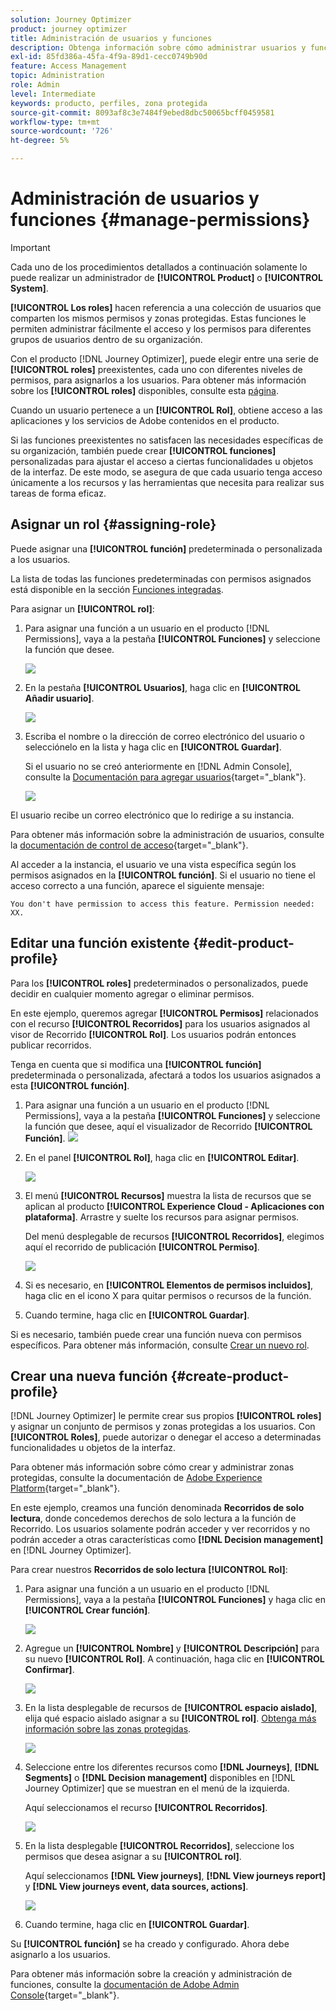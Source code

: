 ```yaml
---
solution: Journey Optimizer
product: journey optimizer
title: Administración de usuarios y funciones
description: Obtenga información sobre cómo administrar usuarios y funciones
exl-id: 85fd386a-45fa-4f9a-89d1-cecc0749b90d
feature: Access Management
topic: Administration
role: Admin
level: Intermediate
keywords: producto, perfiles, zona protegida
source-git-commit: 8093af8c3e7484f9ebed8dbc50065bcff0459581
workflow-type: tm+mt
source-wordcount: '726'
ht-degree: 5%

---
```


# Administración de usuarios y funciones {#manage-permissions}

>[!IMPORTANT]
>
> Cada uno de los procedimientos detallados a continuación solamente lo puede realizar un administrador de **[!UICONTROL Product]** o **[!UICONTROL System]**.

**[!UICONTROL Los roles]** hacen referencia a una colección de usuarios que comparten los mismos permisos y zonas protegidas. Estas funciones le permiten administrar fácilmente el acceso y los permisos para diferentes grupos de usuarios dentro de su organización.

Con el producto [!DNL Journey Optimizer], puede elegir entre una serie de **[!UICONTROL roles]** preexistentes, cada uno con diferentes niveles de permisos, para asignarlos a los usuarios. Para obtener más información sobre los **[!UICONTROL roles]** disponibles, consulte esta [página](ootb-product-profiles.md).

Cuando un usuario pertenece a un **[!UICONTROL Rol]**, obtiene acceso a las aplicaciones y los servicios de Adobe contenidos en el producto.

Si las funciones preexistentes no satisfacen las necesidades específicas de su organización, también puede crear **[!UICONTROL funciones]** personalizadas para ajustar el acceso a ciertas funcionalidades u objetos de la interfaz. De este modo, se asegura de que cada usuario tenga acceso únicamente a los recursos y las herramientas que necesita para realizar sus tareas de forma eficaz.

## Asignar un rol {#assigning-role}

Puede asignar una **[!UICONTROL función]** predeterminada o personalizada a los usuarios.

La lista de todas las funciones predeterminadas con permisos asignados está disponible en la sección [Funciones integradas](ootb-product-profiles.md).

Para asignar un **[!UICONTROL rol]**:

1. Para asignar una función a un usuario en el producto [!DNL Permissions], vaya a la pestaña **[!UICONTROL Funciones]** y seleccione la función que desee.

   ![](assets/do-not-localize/access_control_2.png)

1. En la pestaña **[!UICONTROL Usuarios]**, haga clic en **[!UICONTROL Añadir usuario]**.

   ![](assets/do-not-localize/access_control_3.png)

1. Escriba el nombre o la dirección de correo electrónico del usuario o selecciónelo en la lista y haga clic en **[!UICONTROL Guardar]**.

   Si el usuario no se creó anteriormente en [!DNL Admin Console], consulte la [Documentación para agregar usuarios](https://experienceleague.adobe.com/docs/experience-platform/access-control/ui/users.html?lang=es){target="_blank"}.

   ![](assets/do-not-localize/access_control_4.png)

El usuario recibe un correo electrónico que lo redirige a su instancia.

Para obtener más información sobre la administración de usuarios, consulte la [documentación de control de acceso](https://experienceleague.adobe.com/docs/experience-platform/access-control/home.html?lang=es){target="_blank"}.

Al acceder a la instancia, el usuario ve una vista específica según los permisos asignados en la **[!UICONTROL función]**. Si el usuario no tiene el acceso correcto a una función, aparece el siguiente mensaje:

`You don't have permission to access this feature. Permission needed: XX.`

## Editar una función existente {#edit-product-profile}

Para los **[!UICONTROL roles]** predeterminados o personalizados, puede decidir en cualquier momento agregar o eliminar permisos.

En este ejemplo, queremos agregar **[!UICONTROL Permisos]** relacionados con el recurso **[!UICONTROL Recorridos]** para los usuarios asignados al visor de Recorrido **[!UICONTROL Rol]**. Los usuarios podrán entonces publicar recorridos.

Tenga en cuenta que si modifica una **[!UICONTROL función]** predeterminada o personalizada, afectará a todos los usuarios asignados a esta **[!UICONTROL función]**.

1. Para asignar una función a un usuario en el producto [!DNL Permissions], vaya a la pestaña **[!UICONTROL Funciones]** y seleccione la función que desee, aquí el visualizador de Recorrido **[!UICONTROL Función]**.
   ![](assets/do-not-localize/access_control_5.png)

1. En el panel **[!UICONTROL Rol]**, haga clic en **[!UICONTROL Editar]**.

   ![](assets/do-not-localize/access_control_6.png)

1. El menú **[!UICONTROL Recursos]** muestra la lista de recursos que se aplican al producto **[!UICONTROL Experience Cloud - Aplicaciones con plataforma]**. Arrastre y suelte los recursos para asignar permisos.

   Del menú desplegable de recursos **[!UICONTROL Recorridos]**, elegimos aquí el recorrido de publicación **[!UICONTROL Permiso]**.

   ![](assets/do-not-localize/access_control_14.png)

1. Si es necesario, en **[!UICONTROL Elementos de permisos incluidos]**, haga clic en el icono X para quitar permisos o recursos de la función.

1. Cuando termine, haga clic en **[!UICONTROL Guardar]**.

Si es necesario, también puede crear una función nueva con permisos específicos. Para obtener más información, consulte [Crear un nuevo rol](#create-product-profile).

## Crear una nueva función {#create-product-profile}

[!DNL Journey Optimizer] le permite crear sus propios **[!UICONTROL roles]** y asignar un conjunto de permisos y zonas protegidas a los usuarios. Con **[!UICONTROL Roles]**, puede autorizar o denegar el acceso a determinadas funcionalidades u objetos de la interfaz.

Para obtener más información sobre cómo crear y administrar zonas protegidas, consulte la documentación de [Adobe Experience Platform](https://experienceleague.adobe.com/docs/experience-platform/sandbox/ui/user-guide.html?lang=es){target="_blank"}.

En este ejemplo, creamos una función denominada **Recorridos de solo lectura**, donde concedemos derechos de solo lectura a la función de Recorrido. Los usuarios solamente podrán acceder y ver recorridos y no podrán acceder a otras características como **[!DNL Decision management]** en [!DNL Journey Optimizer].

Para crear nuestros **Recorridos de solo lectura** **[!UICONTROL Rol]**:

1. Para asignar una función a un usuario en el producto [!DNL Permissions], vaya a la pestaña **[!UICONTROL Funciones]** y haga clic en **[!UICONTROL Crear función]**.

   ![](assets/do-not-localize/access_control_9.png)

1. Agregue un **[!UICONTROL Nombre]** y **[!UICONTROL Descripción]** para su nuevo **[!UICONTROL Rol]**. A continuación, haga clic en **[!UICONTROL Confirmar]**.

   ![](assets/do-not-localize/access_control_10.png)

1. En la lista desplegable de recursos de **[!UICONTROL espacio aislado]**, elija qué espacio aislado asignar a su **[!UICONTROL rol]**. [Obtenga más información sobre las zonas protegidas](sandboxes.md).

   ![](assets/do-not-localize/access_control_13.png)

1. Seleccione entre los diferentes recursos como **[!DNL Journeys]**, **[!DNL Segments]** o **[!DNL Decision management]** disponibles en [!DNL Journey Optimizer] que se muestran en el menú de la izquierda.

   Aquí seleccionamos el recurso **[!UICONTROL Recorridos]**.

   ![](assets/do-not-localize/access_control_11.png)

1. En la lista desplegable **[!UICONTROL Recorridos]**, seleccione los permisos que desea asignar a su **[!UICONTROL rol]**.

   Aquí seleccionamos **[!DNL View journeys]**, **[!DNL View journeys report]** y **[!DNL View journeys event, data sources, actions]**.

   ![](assets/do-not-localize/access_control_12.png)

1. Cuando termine, haga clic en **[!UICONTROL Guardar]**.

Su **[!UICONTROL función]** se ha creado y configurado. Ahora debe asignarlo a los usuarios.

Para obtener más información sobre la creación y administración de funciones, consulte la [documentación de Adobe Admin Console](https://experienceleague.adobe.com/docs/experience-platform/access-control/abac/permissions-ui/roles.html?lang=es){target="_blank"}.
